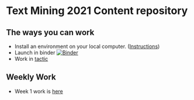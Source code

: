 
# Text Mining 2021 Content repository

## The ways you can work

* Install an environment on your local computer. ([Instructions](instructions/install_jupyter_notebook.md))
* Launch in binder [![Binder](https://mybinder.org/badge_logo.svg)](https://mybinder.org/v2/gh/bsherin/text_mining_2021/main?urlpath=git-pull%3Frepo%3Dhttps%253A%252F%252Fgithub.com%252Fbsherin%252Ftext_mining_content%26urlpath%3Dlab%252Ftree%252Ftext_mining_content%252F%26branch%3Dmain)
* Work in [tactic](https://tactic.northwestern.edu)


## Weekly Work
* Week 1 work is [here](instructions/week_1_tasks.md)
